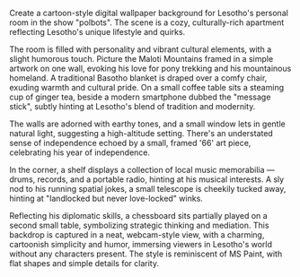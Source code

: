 Create a cartoon-style digital wallpaper background for Lesotho's personal room in the show "polbots". The scene is a cozy, culturally-rich apartment reflecting Lesotho's unique lifestyle and quirks.

The room is filled with personality and vibrant cultural elements, with a slight humorous touch. Picture the Maloti Mountains framed in a simple artwork on one wall, evoking his love for pony trekking and his mountainous homeland. A traditional Basotho blanket is draped over a comfy chair, exuding warmth and cultural pride. On a small coffee table sits a steaming cup of ginger tea, beside a modern smartphone dubbed the "message stick", subtly hinting at Lesotho's blend of tradition and modernity.

The walls are adorned with earthy tones, and a small window lets in gentle natural light, suggesting a high-altitude setting. There's an understated sense of independence echoed by a small, framed '66' art piece, celebrating his year of independence. 

In the corner, a shelf displays a collection of local music memorabilia — drums, records, and a portable radio, hinting at his musical interests. A sly nod to his running spatial jokes, a small telescope is cheekily tucked away, hinting at "landlocked but never love-locked" winks.

Reflecting his diplomatic skills, a chessboard sits partially played on a second small table, symbolizing strategic thinking and mediation. This backdrop is captured in a neat, webcam-style view, with a charming, cartoonish simplicity and humor, immersing viewers in Lesotho's world without any characters present. The style is reminiscent of MS Paint, with flat shapes and simple details for clarity.